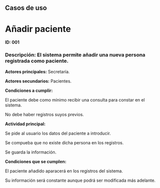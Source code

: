 ## Casos de uso
# Añadir paciente
**ID: 001**
### Descripción: El sistema permite añadir una nueva persona registrada como paciente.

**Actores principales:** Secretaría.

**Actores secundarios:** Pacientes.

 **Condiciones a cumplir:**

El paciente debe como mínimo recibir una consulta para constar en el sistema.

No debe haber registros suyos previos.

 **Actividad principal:**

Se pide al usuario los datos del paciente a introducir.

Se compueba que no existe dicha persona en los registros.

Se guarda la información.

 **Condiciones que se cumplen:**

El paciente añadido aparacerá en los registros del sistema.

Su información será constante aunque podrá ser modificada más adelante.
